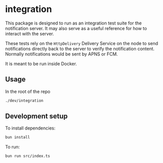 # integration

This package is designed to run as an integration test suite for the notification server. It may also serve as a useful reference for how to interact with the server.

These tests rely on the `HttpDelivery` Delivery Service on the node to send notifications directly back to the server to verify the notification content. Normally notifications would be sent by APNS or FCM.

It is meant to be run inside Docker.

## Usage

In the root of the repo

```bash
./dev/integration
```

## Development setup

To install dependencies:

```bash
bun install
```

To run:

```bash
bun run src/index.ts
```

